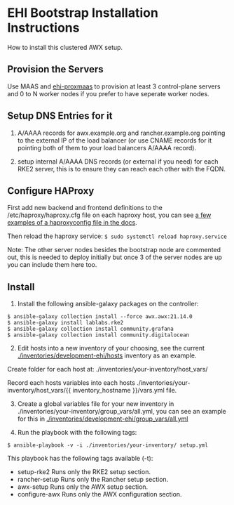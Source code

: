 
# EHI Bootstrap Installation Instructions

How to install this clustered AWX setup.


## Provision the Servers

Use MAAS and [ehi-proxmaas](https://github.com/application-research/ehi-proxmaas) to provision at least 3 control-plane servers and 0 to N worker nodes if you prefer to have seperate worker nodes.


## Setup DNS Entries for it

1) A/AAAA records for awx.example.org and rancher.example.org pointing to the external IP of the load balancer (or use CNAME records for it pointing both of them to your load balancers A/AAAA record).

2) setup internal A/AAAA DNS records (or external if you need) for each RKE2 server, this is to ensure they can reach each other with the FQDN.


## Configure HAProxy

First add new backend and frontend definitions to the /etc/haproxy/haproxy.cfg file on each haproxy host, you can see [a few examples of a haproxyconfig file in the docs](/docs/haproxy_example_1.cfg).

Then reload the haproxy service:
`$ sudo systemctl reload haproxy.service`

Note: The other server nodes besides the bootstrap node are commented out, this is needed to deploy initially but once 3 of the server nodes are up you can include them here too.


## Install

1) Install the following ansible-galaxy packages on the controller:
```
$ ansible-galaxy collection install --force awx.awx:21.14.0
$ ansible-galaxy install lablabs.rke2
$ ansible-galaxy collection install community.grafana
$ ansible-galaxy collection install community.digitalocean
```


2) Edit hosts into a new inventory of your choosing, see the current [./inventories/development-ehi/hosts](./inventories/development-ehi/hosts) inventory as an example.

Create folder for each host at: ./inventories/your-inventory/host_vars/

Record each hosts variables into each hosts ./inventories/your-inventory/host_vars/{{ inventory_hostname }}/vars.yml file.


3) Create a global variables file for your new inventory in ./inventories/your-inventory/group_vars/all.yml, you can see an example for this in  [./inventories/development-ehi/group_vars/all.yml](./inventories/development-ehi/group_vars/all.yml)


4) Run the playbook with the following tags:

`$ ansible-playbook -v -i ./inventories/your-inventory/ setup.yml`

This playbook has the following tags available (-t):
- setup-rke2        Runs only the RKE2 setup section.
- rancher-setup     Runs only the Rancher setup section.
- awx-setup         Runs only the AWX setup section.
- configure-awx     Runs only the AWX configuration section.
